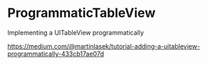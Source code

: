 # ProgrammaticTableView
Implementing a UITableView programmatically

https://medium.com/@martinlasek/tutorial-adding-a-uitableview-programmatically-433cb17ae07d
